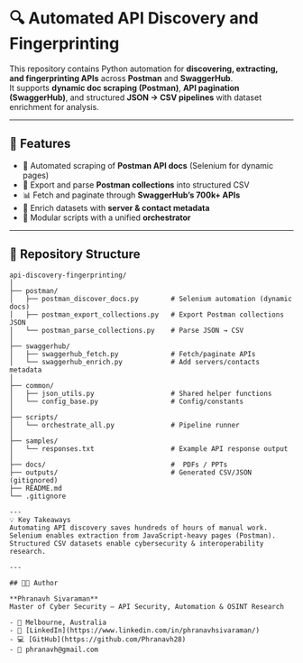 # 🔍 Automated API Discovery and Fingerprinting

This repository contains Python automation for **discovering, extracting, and fingerprinting APIs** across **Postman** and **SwaggerHub**.  
It supports **dynamic doc scraping (Postman)**, **API pagination (SwaggerHub)**, and structured **JSON → CSV pipelines** with dataset enrichment for analysis.

---

## 📌 Features
- 🚀 Automated scraping of **Postman API docs** (Selenium for dynamic pages)  
- 📂 Export and parse **Postman collections** into structured CSV  
- 📊 Fetch and paginate through **SwaggerHub’s 700k+ APIs**  
- 🔧 Enrich datasets with **server & contact metadata**  
- 📑 Modular scripts with a unified **orchestrator**  

---

## 📂 Repository Structure

```text
api-discovery-fingerprinting/
│
├── postman/
│   ├── postman_discover_docs.py        # Selenium automation (dynamic docs)
│   ├── postman_export_collections.py   # Export Postman collections JSON
│   └── postman_parse_collections.py    # Parse JSON → CSV
│
├── swaggerhub/
│   ├── swaggerhub_fetch.py             # Fetch/paginate APIs
│   └── swaggerhub_enrich.py            # Add servers/contacts metadata
│
├── common/
│   ├── json_utils.py                   # Shared helper functions
│   └── config_base.py                  # Config/constants
│
├── scripts/
│   └── orchestrate_all.py              # Pipeline runner
│
├── samples/
│   └── responses.txt                   # Example API response output
│
├── docs/                               #  PDFs / PPTs
├── outputs/                            # Generated CSV/JSON (gitignored)
├── README.md
└── .gitignore

---
💡 Key Takeaways
Automating API discovery saves hundreds of hours of manual work.
Selenium enables extraction from JavaScript-heavy pages (Postman).
Structured CSV datasets enable cybersecurity & interoperability research.

---

## 🧑‍💻 Author

**Phranavh Sivaraman**  
Master of Cyber Security – API Security, Automation & OSINT Research  

- 📍 Melbourne, Australia  
- 🔗 [LinkedIn](https://www.linkedin.com/in/phranavhsivaraman/)  
- 💻 [GitHub](https://github.com/Phranavh28)  
- 📧 phranavh@gmail.com
